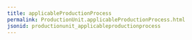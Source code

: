 ```yaml
---
title: applicableProductionProcess
permalink: ProductionUnit.applicableProductionProcess.html
jsonid: productionunit_applicableproductionprocess
---
```

